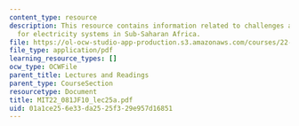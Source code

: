```yaml
---
content_type: resource
description: This resource contains information related to challenges and options
  for electricity systems in Sub-Saharan Africa.
file: https://ol-ocw-studio-app-production.s3.amazonaws.com/courses/22-081j-introduction-to-sustainable-energy-fall-2010/01a1ce256e33da2525f329e957d16851_MIT22_081JF10_lec25a.pdf
file_type: application/pdf
learning_resource_types: []
ocw_type: OCWFile
parent_title: Lectures and Readings
parent_type: CourseSection
resourcetype: Document
title: MIT22_081JF10_lec25a.pdf
uid: 01a1ce25-6e33-da25-25f3-29e957d16851
---
```

